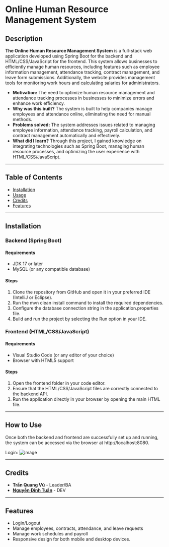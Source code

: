 # **Online Human Resource Management System**
## Description
**The Online Human Resource Management System** is a full-stack web application developed using Spring Boot for the backend and HTML/CSS/JavaScript for the frontend. This system allows businesses to efficiently manage human resources, including features such as employee information management, attendance tracking, contract management, and leave form submissions. Additionally, the website provides management tools for monitoring work hours and calculating salaries for administrators.

- **Motivation:** The need to optimize human resource management and attendance tracking processes in businesses to minimize errors and enhance work efficiency.
- **Why was this built?** The system is built to help companies manage employees and attendance online, eliminating the need for manual methods.
- **Problems solved:** The system addresses issues related to managing employee information, attendance tracking, payroll calculation, and contract management automatically and effectively.
- **What did I learn?** Through this project, I gained knowledge on integrating technologies such as Spring Boot, managing human resource processes, and optimizing the user experience with HTML/CSS/JavaScript.
---
## Table of Contents
- [Installation](#installation)
- [Usage](#usage)
- [Credits](#credits)
- [Features](#features)
---
## Installation
### Backend (Spring Boot)
#### Requirements
- JDK 17 or later
- MySQL (or any compatible database)
#### Steps
1. Clone the repository from GitHub and open it in your preferred IDE (IntelliJ or Eclipse).
2. Run the mvn clean install command to install the required dependencies.
3. Configure the database connection string in the application.properties file.
4. Build and run the project by selecting the Run option in your IDE.
### Frontend (HTML/CSS/JavaScript)
#### Requirements
- Visual Studio Code (or any editor of your choice)
- Browser with HTML5 support
#### Steps
1. Open the frontend folder in your code editor.
2. Ensure that the HTML/CSS/JavaScript files are correctly connected to the backend API.
3. Run the application directly in your browser by opening the main HTML file.
---
## How to Use
Once both the backend and frontend are successfully set up and running, the system can be accessed via the browser at http://localhost:8080.

Login:
![image](https://github.com/user-attachments/assets/00637f86-af88-44e8-9553-57fb46b293a4)



---
## Credits
- **Trần Quang Vũ** - Leader/BA
- **[Nguyễn Đình Tuấn](https://github.com/TunNeeeee)** - DEV

---
## Features
- Login/Logout
- Manage employees, contracts, attendance, and leave requests
- Manage work schedules and payroll
- Responsive design for both mobile and desktop devices.


